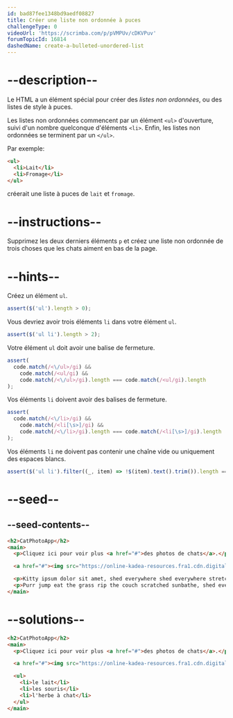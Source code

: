 ```yaml
---
id: bad87fee1348bd9aedf08827
title: Créer une liste non ordonnée à puces
challengeType: 0
videoUrl: 'https://scrimba.com/p/pVMPUv/cDKVPuv'
forumTopicId: 16814
dashedName: create-a-bulleted-unordered-list
---
```


# --description--

Le HTML a un élément spécial pour créer des <dfn>listes non ordonnées</dfn>, ou des listes de style à puces.

Les listes non ordonnées commencent par un élément `<ul>` d'ouverture, suivi d'un nombre quelconque d'éléments `<li>`. Enfin, les listes non ordonnées se terminent par un `</ul>`.

Par exemple:

```html
<ul>
  <li>Lait</li>
  <li>Fromage</li>
</ul>
```

créerait une liste à puces de `lait` et `fromage`.

# --instructions--

Supprimez les deux derniers éléments `p` et créez une liste non ordonnée de trois choses que les chats aiment en bas de la page.

# --hints--

Créez un élément `ul`.

```js
assert($('ul').length > 0);
```

Vous devriez avoir trois éléments `li` dans votre élément `ul`.

```js
assert($('ul li').length > 2);
```

Votre élément `ul` doit avoir une balise de fermeture.

```js
assert(
  code.match(/<\/ul>/gi) &&
    code.match(/<ul/gi) &&
    code.match(/<\/ul>/gi).length === code.match(/<ul/gi).length
);
```

Vos éléments `li` doivent avoir des balises de fermeture.

```js
assert(
  code.match(/<\/li>/gi) &&
    code.match(/<li[\s>]/gi) &&
    code.match(/<\/li>/gi).length === code.match(/<li[\s>]/gi).length
);
```

Vos éléments `li` ne doivent pas contenir une chaîne vide ou uniquement des espaces blancs.

```js
assert($('ul li').filter((_, item) => !$(item).text().trim()).length === 0);
```

# --seed--

## --seed-contents--

```html
<h2>CatPhotoApp</h2>
<main>
  <p>Cliquez ici pour voir plus <a href="#">des photos de chats</a>.</p>

  <a href="#"><img src="https://online-kadea-resources.fra1.cdn.digitaloceanspaces.com/challenges-resources/relaxing-cat.jpg" alt="Un joli chat orange couché sur le dos."></a>

  <p>Kitty ipsum dolor sit amet, shed everywhere shed everywhere stretching attack your ankles chase the red dot, hairball run catnip eat the grass sniff.</p>
  <p>Purr jump eat the grass rip the couch scratched sunbathe, shed everywhere rip the couch sleep in the sink fluffy fur catnip scratched.</p>
</main>
```

# --solutions--

```html
<h2>CatPhotoApp</h2>
<main>
  <p>Cliquez ici pour voir plus <a href="#">des photos de chats</a>.</p>

  <a href="#"><img src="https://online-kadea-resources.fra1.cdn.digitaloceanspaces.com/challenges-resources/relaxing-cat.jpg" alt="Un joli chat orange couché sur le dos."></a>

  <ul>
    <li>le lait</li>
    <li>les souris</li>
    <li>l'herbe à chat</li>
  </ul>
</main>
```
